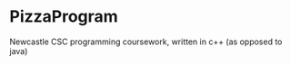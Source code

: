 PizzaProgram
============

Newcastle CSC programming coursework, written in c++ (as opposed to java)
